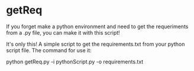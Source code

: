 # getReq
If you forget make a python environment and need to get the requeriments from a .py file, you can make it with this script!


It's only this!
A simple script to get the requirements.txt from your python script file.
The command for use it:

python getReq.py -i pythonScript.py -o requirements.txt
